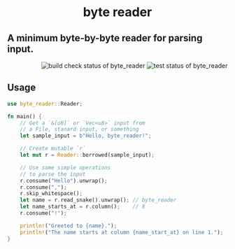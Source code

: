 <h1 align="center">byte reader</h1>

## A **minimum** byte-by-byte reader for parsing input.

<div align="right">
    <img alt="build check status of byte_reader" src="https://github.com/kana-rus/byte_reader/actions/workflows/check.yml/badge.svg"/>
    <img alt="test status of byte_reader" src="https://github.com/kana-rus/byte_reader/actions/workflows/test.yml/badge.svg"/>
</div>


## Usage
```rust
use byte_reader::Reader;

fn main() {
    // Get a `&[u8]` or `Vec<u8>` input from
    // a File, stanard input, or something
    let sample_input = b"Hello, byte_reader!";

    // Create mutable `r`
    let mut r = Reader::borrowed(sample_input);

    // Use some simple operations
    // to parse the input
    r.consume("Hello").unwrap();
    r.consume(",");
    r.skip_whitespace();
    let name = r.read_snake().unwrap(); // byte_reader
    let name_starts_at = r.column();    // 8
    r.consume("!");

    println!("Greeted to {name}.");
    println!("The name starts at column {name_start_at} on line 1.");
}
```
